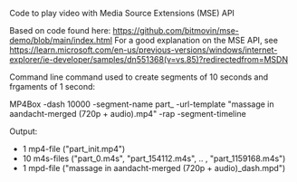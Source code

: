 
Code to play video with Media Source Extensions (MSE) API

Based on code found here: https://github.com/bitmovin/mse-demo/blob/main/index.html
For a good explanation on the MSE API, see https://learn.microsoft.com/en-us/previous-versions/windows/internet-explorer/ie-developer/samples/dn551368(v=vs.85)?redirectedfrom=MSDN

Command line command used to create segments of 10 seconds and frgaments of 1 second:

MP4Box -dash 10000 -segment-name part_  -url-template "massage in aandacht-merged (720p + audio).mp4" -rap -segment-timeline

Output:
* 1 mp4-file ("part_init.mp4")
* 10 m4s-files ("part_0.m4s", "part_154112.m4s", .. , "part_1159168.m4s")
* 1 mpd-file ("massage in aandacht-merged (720p + audio)_dash.mpd")
